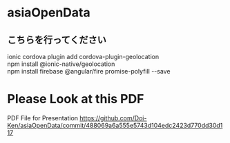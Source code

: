 # asiaOpenData

## こちらを行ってください
ionic cordova plugin add cordova-plugin-geolocation  
npm install @ionic-native/geolocation  
npm install firebase @angular/fire promise-polyfill --save

# Please Look at this PDF
PDF File for Presentation
https://github.com/Doi-Ken/asiaOpenData/commit/488069a6a555e5743d104edc2423d770dd30d117
